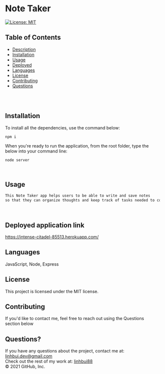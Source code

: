 # Note Taker <br />

[![License: MIT](https://img.shields.io/badge/License-MIT-yellow.svg)](https://opensource.org/licenses/MIT) <br />

## Table of Contents 

- [Description](#description)
- [Installation](#installation)
- [Usage](#usage)
- [Deployed](#deployedapplicationlink)
- [Languages](#languages)
- [License](#license)
- [Contributing](#contributing)
- [Questions](#questions)

<br />
<br />

## Installation
To install all the dependencies, use the command below:
```
npm i
```
When you're ready to run the application, from the root folder, type the below into your command line:
```
node server
```
<br />

## Usage

```md
This Note Taker app helps users to be able to write and save notes
so that they can organize thoughts and keep track of tasks needed to complete.

```
<br/>


## Deployed application link
https://intense-citadel-85513.herokuapp.com/<br/>


## Languages

JavaScript, Node, Express<br />

## License

  This project is licensed under the MIT license. <br />
  
## Contributing

If you'd like to contact me, feel free to reach out using the Questions section below<br />

## Questions?

If you have any questions about the project, contact me at: 
linhbui.dev@gmail.com <br />
Check out the rest of my work at: 
[linhbui88](https://github.com/Linhbui88) <br />
© 2021 GitHub, Inc.